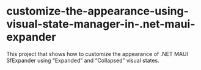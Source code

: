 # customize-the-appearance-using-visual-state-manager-in-.net-maui-expander
This project that shows how to customize the appearance of .NET MAUI SfExpander using “Expanded” and “Collapsed” visual states.
